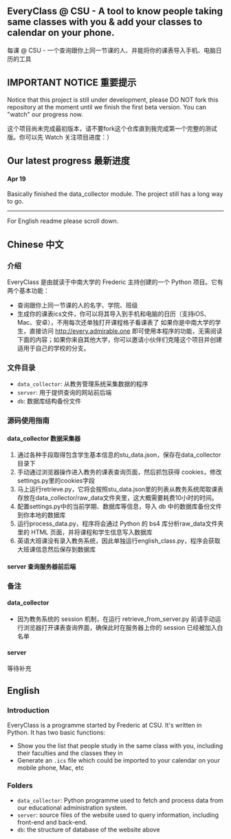 ## EveryClass @ CSU - A tool to know people taking same classes with you & add your classes to calendar on your phone.
每课 @ CSU - 一个查询跟你上同一节课的人、并能将你的课表导入手机、电脑日历的工具

## IMPORTANT NOTICE 重要提示
Notice that this project is still under development, please DO NOT fork this repository at the moment until we finish the first beta version. You can "watch" our progress now.

这个项目尚未完成最初版本，请不要fork这个仓库直到我完成第一个完整的测试版。你可以先 Watch 关注项目进度：）

## Our latest progress 最新进度
#### Apr 19
Basically finished the data_collector module. The project still has a long way to go.

----
For English readme please scroll down.


## Chinese 中文
### 介绍
EveryClass 是由就读于中南大学的 Frederic 主持创建的一个 Python 项目。它有两个基本功能：
- 查询跟你上同一节课的人的名字、学院、班级
- 生成你的课表ics文件，你可以将其导入到手机和电脑的日历（支持iOS、Mac、安卓），不用每次还单独打开课程格子看课表了
如果你是中南大学的学生，直接访问 http://every.admirable.one 即可使用本程序的功能，无需阅读下面的内容；如果你来自其他大学，你可以邀请小伙伴们克隆这个项目并创建适用于自己的学校的分支。

### 文件目录
- `data_collector`: 从教务管理系统采集数据的程序
- `server`: 用于提供查询的网站前后端
- `db`: 数据库结构备份文件

### 源码使用指南
#### data_collector 数据采集器
1. 通过各种手段取得包含学生基本信息的stu_data.json，保存在data_collector目录下
2. 手动通过浏览器操作进入教务的课表查询页面，然后抓包获得 cookies，修改settings.py里的cookies字段
3. 马上运行retrieve.py，它将会按照stu_data.json里的列表从教务系统爬取课表存放在data_collector/raw_data文件夹里，这大概需要耗费10小时的时间。
4. 配置settings.py中的当前学期、数据库等信息，导入 db 中的数据库备份文件到你本地的数据库
5. 运行process_data.py，程序将会通过 Python 的 bs4 库分析raw_data文件夹里的 HTML 页面，并将课程和学生信息写入数据库
6. 英语大班课没有录入教务系统，因此单独运行english_class.py，程序会获取大班课信息然后保存到数据库

#### server 查询服务器前后端



### 备注
#### data_collector
- 因为教务系统的 session 机制，在运行 retrieve_from_server.py 前请手动运行浏览器打开课表查询界面，确保此时在服务器上你的 session 已经被加入白名单

#### server
等待补充


## English

### Introduction
EveryClass is a programme started by Frederic at CSU. It's written in Python. It has two basic functions:
- Show you the list that people study in the same class with you, including their faculties and the classes they in
- Generate an `.ics` file which could be imported to your calendar on your mobile phone, Mac, etc


### Folders
- `data_collector`: Python programme used to fetch and process data from our educational administration system.
- `server`: source files of the website used to query information, including front-end and back-end.
- `db`: the structure of database of the website above